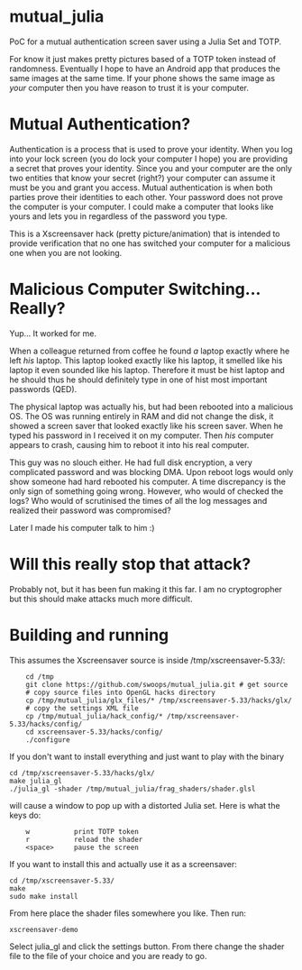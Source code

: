# mutual_julia
PoC for a mutual authentication screen saver using a Julia Set and TOTP.  

For know it just makes pretty pictures based of a TOTP token instead of 
randomness.  Eventually I hope to have an Android app that produces the same 
images at the same time.  If your phone shows the same image as *your* computer
then you have reason to trust it is your computer.

# Mutual Authentication?
Authentication is a process that is used to prove your identity.  When you 
log into your lock screen (you do lock your computer I hope) you are providing
a secret that proves your identity.  Since you and your computer are the only
two entities that know your secret (right?) your computer can assume it must 
be you and grant you access.  Mutual authentication is when both parties prove
their identities to each other.  Your password does not prove the computer is
your computer.  I could make a computer that looks like yours and lets you in
regardless of the password you type.

This is a Xscreensaver hack (pretty picture/animation) that is intended to
provide verification that no one has switched your computer for a malicious
one when you are not looking.

# Malicious Computer Switching... Really?
Yup... It worked for me.  

When a colleague returned from coffee he found *a* laptop exactly where he left 
*his* laptop.  This laptop looked exactly like his laptop, it smelled like his 
laptop it even sounded like his laptop.  Therefore it must be hist laptop and 
he should thus he should definitely type in one of hist most important passwords
(QED).

The physical laptop was actually his, but had been rebooted into a malicious OS.
The OS was running entirely in RAM and did not change the disk, it showed a 
screen saver that looked exactly like his screen saver.  When he typed his 
password in I received it on my computer.  Then *his* computer appears to crash, 
causing him to reboot it into his real computer.

This guy was no slouch either.  He had full disk encryption, a very complicated 
password and was blocking DMA.  Upon reboot logs would only show someone had 
hard rebooted his computer.  A time discrepancy is the only sign of something 
going wrong. However, who would of checked the logs?  Who would of scrutinised
the times of all the log messages and realized their password was compromised?

Later I made his computer talk to him :)

# Will this really stop that attack?
Probably not, but it has been fun making it this far.  I am no cryptogropher but
this should make attacks much more difficult.  

# Building and running
This assumes the Xscreensaver source is inside /tmp/xscreensaver-5.33/:
```
	cd /tmp
	git clone https://github.com/swoops/mutual_julia.git # get source
	# copy source files into OpenGL hacks directory
	cp /tmp/mutual_julia/glx_files/* /tmp/xscreensaver-5.33/hacks/glx/  
	# copy the settings XML file
	cp /tmp/mutual_julia/hack_config/* /tmp/xscreensaver-5.33/hacks/config/ 
	cd xscreensaver-5.33/hacks/config/
	./configure
```
If you don't want to install everything and just want to play with the binary
```
cd /tmp/xscreensaver-5.33/hacks/glx/
make julia_gl
./julia_gl -shader /tmp/mutual_julia/frag_shaders/shader.glsl

```
will cause a window to pop up with a distorted Julia set.  Here is what the keys do:
```
    w       	print TOTP token
    r       	reload the shader
	<space> 	pause the screen
```
If you want to install this and actually use it as a screensaver:
```
cd /tmp/xscreensaver-5.33/
make
sudo make install

```
From here place the shader files somewhere you like.  Then run:
```
xscreensaver-demo
```
Select julia_gl and click the settings button.  From there change the shader file to 
the file of your choice and you are ready to go.
